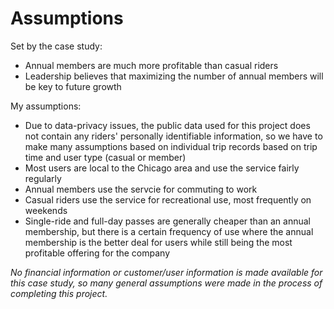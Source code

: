 # Assumptions
Set by the case study:
- Annual members are much more profitable than casual riders
- Leadership believes that maximizing the number of annual members will be key to future growth

My assumptions:
- Due to data-privacy issues, the public data used for this project does not contain any riders' personally identifiable information, so we have to make many assumptions based on individual trip records based on trip time and user type (casual or member)
- Most users are local to the Chicago area and use the service fairly regularly
- Annual members use the servcie for commuting to work
- Casual riders use the service for recreational use, most frequently on weekends
- Single-ride and full-day passes are generally cheaper than an annual membership, but there is a certain frequency of use where the annual membership is the better deal for users while still being the most profitable offering for the company

*No financial information or customer/user information is made available for this case study, so many general assumptions were made in the process of completing this project.*
